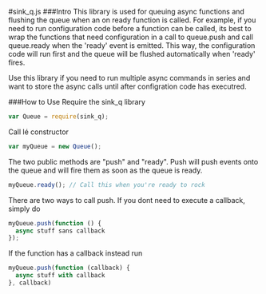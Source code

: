 #sink_q.js
###Intro
This library is used for queuing async functions and flushing the queue when an on ready function is called. For example, if you need to run configuration code before a function can be called, its best to wrap the functions that need configuration in a call to queue.push and call queue.ready when the 'ready' event is emitted. This way, the configuration code will run first and the queue will be flushed automatically when 'ready' fires.

Use this library if you need to run multiple async commands in series and want to store the async calls until after configration code has executred.

###How to Use
Require the sink_q library

```js
var Queue = require(sink_q);
```

Call lé constructor

```js
var myQueue = new Queue();
```


The two public methods are "push" and "ready". Push will push events onto the queue and will fire them as soon as 
the queue is ready.
```js
myQueue.ready(); // Call this when you're ready to rock
```

There are two ways to call push. If you dont need to execute a callback, simply do
```js
myQueue.push(function () {
  async stuff sans callback
});
```

If the function has a callback instead run 
```js
myQueue.push(function (callback) {
  async stuff with callback
}, callback)
```